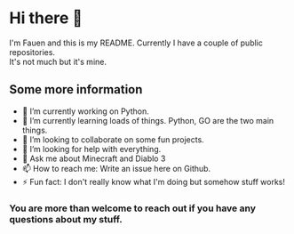 # Hi there 👋

I'm Fauen and this is my README. Currently I have a couple of public repositories.<br>
It's not much but it's mine.

## Some more information
- 🔭 I’m currently working on Python.
- 🌱 I’m currently learning loads of things. Python, GO are the two main things.
- 👯 I’m looking to collaborate on some fun projects.
- 🤔 I’m looking for help with everything.
- 💬 Ask me about Minecraft and Diablo 3
- 📫 How to reach me: Write an issue here on Github.
- ⚡ Fun fact: I don't really know what I'm doing but somehow stuff works!

### You are more than welcome to reach out if you have any questions about my stuff.
